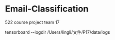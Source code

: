 # Email-Classification
522 course project team 17

tensorboard --logdir /Users/lingli/文件/P17/data/logs
